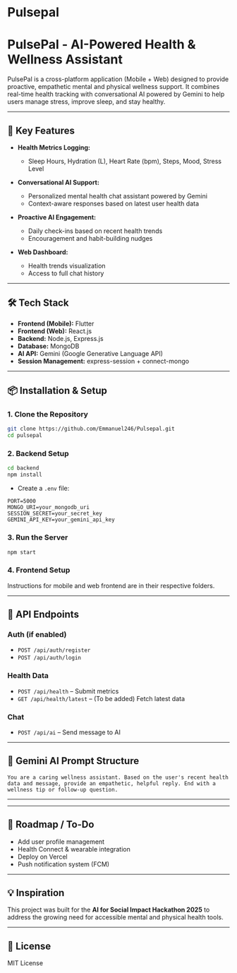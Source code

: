 # Pulsepal
# PulsePal - AI-Powered Health & Wellness Assistant

PulsePal is a cross-platform application (Mobile + Web) designed to provide proactive, empathetic mental and physical wellness support. It combines real-time health tracking with conversational AI powered by Gemini to help users manage stress, improve sleep, and stay healthy.

---

## 🧠 Key Features

* **Health Metrics Logging:**

  * Sleep Hours, Hydration (L), Heart Rate (bpm), Steps, Mood, Stress Level

* **Conversational AI Support:**

  * Personalized mental health chat assistant powered by Gemini
  * Context-aware responses based on latest user health data

* **Proactive AI Engagement:**

  * Daily check-ins based on recent health trends
  * Encouragement and habit-building nudges

* **Web Dashboard:**

  * Health trends visualization
  * Access to full chat history

---

## 🛠 Tech Stack

* **Frontend (Mobile):** Flutter
* **Frontend (Web):** React.js
* **Backend:** Node.js, Express.js
* **Database:** MongoDB
* **AI API:** Gemini (Google Generative Language API)
* **Session Management:** express-session + connect-mongo

---

## 📦 Installation & Setup

### 1. Clone the Repository

```bash
git clone https://github.com/Emmanuel246/Pulsepal.git
cd pulsepal
```

### 2. Backend Setup

```bash
cd backend
npm install
```

* Create a `.env` file:

```env
PORT=5000
MONGO_URI=your_mongodb_uri
SESSION_SECRET=your_secret_key
GEMINI_API_KEY=your_gemini_api_key
```

### 3. Run the Server

```bash
npm start
```

### 4. Frontend Setup

Instructions for mobile and web frontend are in their respective folders.

---

## 📡 API Endpoints

### Auth (if enabled)

* `POST /api/auth/register`
* `POST /api/auth/login`

### Health Data

* `POST /api/health` – Submit metrics
* `GET /api/health/latest` – (To be added) Fetch latest data

### Chat

* `POST /api/ai` – Send message to AI

---

## 🤖 Gemini AI Prompt Structure

```
You are a caring wellness assistant. Based on the user's recent health data and message, provide an empathetic, helpful reply. End with a wellness tip or follow-up question.
```

---


---

## 📌 Roadmap / To-Do

* Add user profile management
* Health Connect & wearable integration
* Deploy on Vercel
* Push notification system (FCM)

---

## 💡 Inspiration

This project was built for the **AI for Social Impact Hackathon 2025** to address the growing need for accessible mental and physical health tools.

---

## 📄 License

MIT License

